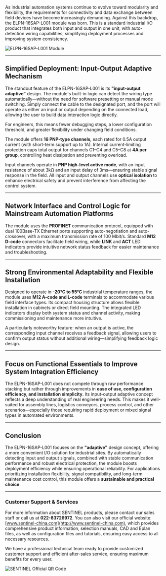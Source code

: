 <!-- # Input/Output Adaptive Bus I/O Module -->

As industrial automation systems continue to evolve toward modularity and flexibility, the requirements for connectivity and data exchange between field devices have become increasingly demanding. Against this backdrop, the ELPN-16SAP-L001 module was born. This is a standard industrial I/O product that integrates both input and output in one unit, with auto-detection wiring capabilities, simplifying deployment processes and improving system consistency.

![ELPN-16SAP-L001 Module](http://image.sentinel-china.com/202504110930209.png)

---

## Simplified Deployment: Input-Output Adaptive Mechanism

The standout feature of the ELPN-16SAP-L001 is its **"input-output adaptive"** design. The module's built-in logic can detect the wiring type automatically—without the need for software presetting or manual mode switching. Simply connect the cable to the designated port, and the port will operate as either an input or output depending on the connected load, allowing the user to build data interaction logic directly.

For engineers, this means fewer debugging steps, a lower configuration threshold, and greater flexibility under changing field conditions.

The module offers **16 PNP-type channels**, each rated for 0.5A output current (with short-term support up to 1A). Internal current-limiting protection caps total output for channels C1–C4 and C5–C8 at **4A per group**, controlling heat dissipation and preventing overload.

Input channels operate in **PNP high-level active mode**, with an input resistance of about 3kΩ and an input delay of 3ms—ensuring stable signal response in the field. All input and output channels use **optical isolation** to enhance electrical safety and prevent interference from affecting the control system.

---

## Network Interface and Control Logic for Mainstream Automation Platforms

The module uses the **PROFINET** communication protocol, equipped with dual 100Base-TX Ethernet ports supporting auto-negotiation and auto-crossover, with a maximum transmission rate of 100 Mbit/s. Standard **M12 D-code** connectors facilitate field wiring, while **LINK** and **ACT** LED indicators provide intuitive network status feedback for easier maintenance and troubleshooting.

---

## Strong Environmental Adaptability and Flexible Installation

Designed to operate in **-20°C to 55°C** industrial temperature ranges, the module uses **M12 A-code and L-code** terminals to accommodate various field interface types. Its compact housing structure allows flexible installation in cabinets or direct field mounting. The integrated LED indicators display both system status and channel activity, making commissioning and maintenance more intuitive.

A particularly noteworthy feature: when an output is active, the corresponding input channel receives a feedback signal, allowing users to confirm output status without additional wiring—simplifying feedback logic design.

---

## Focus on Functional Essentials to Improve System Integration Efficiency

The ELPN-16SAP-L001 does not compete through raw performance stacking but rather through improvements in **ease of use, configuration efficiency, and installation simplicity**. Its input-output adaptive concept reflects a deep understanding of real engineering needs. This makes it well-suited for assembly lines, logistics conveyors, process control, and other scenarios—especially those requiring rapid deployment or mixed signal types in automated environments.

---

## Conclusion

The ELPN-16SAP-L001 focuses on the **"adaptive"** design concept, offering a more convenient I/O solution for industrial sites. By automatically detecting input and output signals, combined with stable communication performance and robust electrical protection, the module boosts deployment efficiency while ensuring operational reliability. For applications prioritizing installation flexibility, signal compatibility, and long-term maintenance cost control, this module offers a **sustainable and practical choice**.

---

### Customer Support & Services

For more information about SENTINEL products, please contact our sales staff or call us at **022-83726972**. You can also visit our official website: [www.sentinel-china.com](http://www.sentinel-china.com), which provides comprehensive product information, selection manuals, CAD and Eplan files, as well as configuration files and tutorials, ensuring easy access to all necessary resources.

We have a professional technical team ready to provide customized customer support and efficient after-sales service, ensuring maximum benefits for every user.

![SENTINEL Official QR Code](https://image.sentinel-china.com/2024-08-24-%E5%AE%98%E6%96%B9%E4%BA%8C%E7%BB%B4%E7%A0%81%E5%90%88%E9%9B%86.png)
